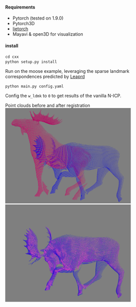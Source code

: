 
#### Requirements
- Pytorch (tested on 1.9.0)
- Pytorch3D
- [lietorch](https://github.com/princeton-vl/lietorch)
- Mayavi & open3D for visualization

#### install
```shell
cd cxx
python setup.py install
```

Run on the moose example, leveraging the sparse landmark correspondences predicted by [Leaprd](https://github.com/rabbityl/lepard)
```shell
python main.py config.yaml
```
Config the ```w_ldmk``` to ```0``` to get results of the vanilla N-ICP.


Point clouds before and after registration
<img src="img/before.png" alt="drawing" width="400"/>
<br> 
<img src="img/after.png" alt="drawing" width="400"/>


